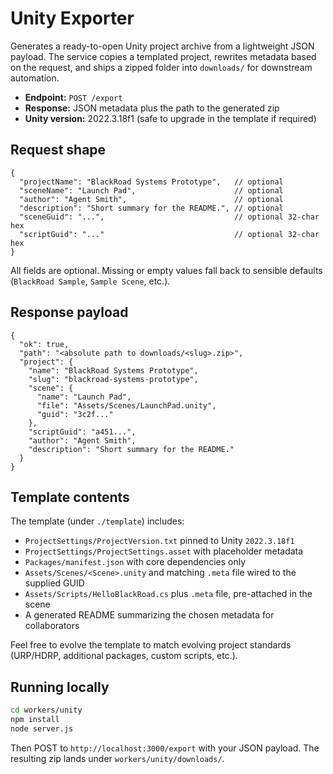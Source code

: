 # Unity Exporter

Generates a ready-to-open Unity project archive from a lightweight JSON payload.
The service copies a templated project, rewrites metadata based on the request,
and ships a zipped folder into `downloads/` for downstream automation.

- **Endpoint:** `POST /export`
- **Response:** JSON metadata plus the path to the generated zip
- **Unity version:** 2022.3.18f1 (safe to upgrade in the template if required)

## Request shape

```jsonc
{
  "projectName": "BlackRoad Systems Prototype",   // optional
  "sceneName": "Launch Pad",                      // optional
  "author": "Agent Smith",                        // optional
  "description": "Short summary for the README.", // optional
  "sceneGuid": "...",                             // optional 32-char hex
  "scriptGuid": "..."                             // optional 32-char hex
}
```

All fields are optional. Missing or empty values fall back to sensible defaults
(`BlackRoad Sample`, `Sample Scene`, etc.).

## Response payload

```jsonc
{
  "ok": true,
  "path": "<absolute path to downloads/<slug>.zip>",
  "project": {
    "name": "BlackRoad Systems Prototype",
    "slug": "blackroad-systems-prototype",
    "scene": {
      "name": "Launch Pad",
      "file": "Assets/Scenes/LaunchPad.unity",
      "guid": "3c2f..."
    },
    "scriptGuid": "a451...",
    "author": "Agent Smith",
    "description": "Short summary for the README."
  }
}
```

## Template contents

The template (under `./template`) includes:

- `ProjectSettings/ProjectVersion.txt` pinned to Unity `2022.3.18f1`
- `ProjectSettings/ProjectSettings.asset` with placeholder metadata
- `Packages/manifest.json` with core dependencies only
- `Assets/Scenes/<Scene>.unity` and matching `.meta` file wired to the supplied GUID
- `Assets/Scripts/HelloBlackRoad.cs` plus `.meta` file, pre-attached in the scene
- A generated README summarizing the chosen metadata for collaborators

Feel free to evolve the template to match evolving project standards (URP/HDRP,
additional packages, custom scripts, etc.).

## Running locally

```bash
cd workers/unity
npm install
node server.js
```

Then POST to `http://localhost:3000/export` with your JSON payload. The resulting
zip lands under `workers/unity/downloads/`.
